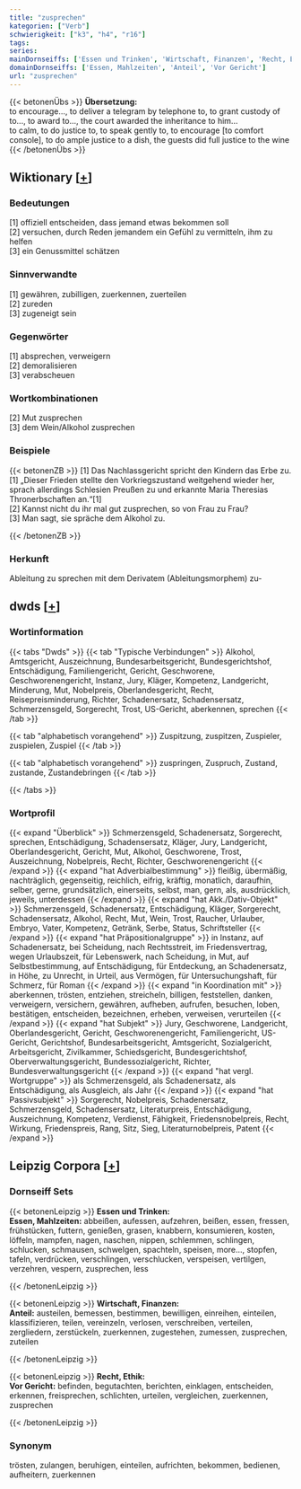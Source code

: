 ```yaml
---
title: "zusprechen"
kategorien: ["Verb"]
schwierigkeit: ["k3", "h4", "r16"]
tags:
series:
mainDornseiffs: ['Essen und Trinken', 'Wirtschaft, Finanzen', 'Recht, Ethik']
domainDornseiffs: ['Essen, Mahlzeiten', 'Anteil', 'Vor Gericht']
url: "zusprechen"
---
```


{{< betonenÜbs >}}
**Übersetzung:**  
to encourage..., to deliver a telegram by telephone to, to grant custody of to..., to award to..., the court awarded the inheritance to him...  
to calm, to do justice to, to speak gently to, to encourage [to comfort console], to do ample justice to a dish, the guests did full justice to the wine  
{{< /betonenÜbs >}}

## Wiktionary [[+](https://de.wiktionary.org/wiki/zusprechen)]

### Bedeutungen
[1] offiziell entscheiden, dass jemand etwas bekommen soll  
[2] versuchen, durch Reden jemandem ein Gefühl zu vermitteln, ihm zu helfen  
[3] ein Genussmittel schätzen  

### Sinnverwandte
[1] gewähren, zubilligen, zuerkennen, zuerteilen  
[2] zureden  
[3] zugeneigt sein  

### Gegenwörter
[1] absprechen, verweigern  
[2] demoralisieren  
[3] verabscheuen  

### Wortkombinationen
[2] Mut zusprechen  
[3] dem Wein/Alkohol zusprechen  

### Beispiele
{{< betonenZB >}}
[1] Das Nachlassgericht spricht den Kindern das Erbe zu.  
[1] „Dieser Frieden stellte den Vorkriegszustand weitgehend wieder her, sprach allerdings Schlesien Preußen zu und erkannte Maria Theresias Thronerbschaften an.“[1]  
[2] Kannst nicht du ihr mal gut zusprechen, so von Frau zu Frau?  
[3] Man sagt, sie spräche dem Alkohol zu.  

{{< /betonenZB >}}
### Herkunft
Ableitung zu sprechen mit dem Derivatem (Ableitungsmorphem) zu-  



## dwds [[+](https://www.dwds.de/wb/zusprechen)]

### Wortinformation
{{< tabs "Dwds" >}}
{{< tab "Typische Verbindungen" >}}
Alkohol, Amtsgericht, Auszeichnung, Bundesarbeitsgericht, Bundesgerichtshof, Entschädigung, Familiengericht, Gericht, Geschworene, Geschworenengericht, Instanz, Jury, Kläger, Kompetenz, Landgericht, Minderung, Mut, Nobelpreis, Oberlandesgericht, Recht, Reisepreisminderung, Richter, Schadenersatz, Schadensersatz, Schmerzensgeld, Sorgerecht, Trost, US-Gericht, aberkennen, sprechen
{{< /tab >}}

{{< tab "alphabetisch vorangehend" >}}
Zuspitzung, zuspitzen, Zuspieler, zuspielen, Zuspiel
{{< /tab >}}

{{< tab "alphabetisch vorangehend" >}}
zuspringen, Zuspruch, Zustand, zustande, Zustandebringen
{{< /tab >}}

{{< /tabs >}}

### Wortprofil
{{< expand "Überblick" >}} Schmerzensgeld, Schadenersatz, Sorgerecht, sprechen, Entschädigung, Schadensersatz, Kläger, Jury, Landgericht, Oberlandesgericht, Gericht, Mut, Alkohol, Geschworene, Trost, Auszeichnung, Nobelpreis, Recht, Richter, Geschworenengericht {{< /expand >}}
{{< expand "hat Adverbialbestimmung" >}} fleißig, übermäßig, nachträglich, gegenseitig, reichlich, eifrig, kräftig, monatlich, daraufhin, selber, gerne, grundsätzlich, einerseits, selbst, man, gern, als, ausdrücklich, jeweils, unterdessen {{< /expand >}}
{{< expand "hat Akk./Dativ-Objekt" >}} Schmerzensgeld, Schadenersatz, Entschädigung, Kläger, Sorgerecht, Schadensersatz, Alkohol, Recht, Mut, Wein, Trost, Raucher, Urlauber, Embryo, Vater, Kompetenz, Getränk, Serbe, Status, Schriftsteller {{< /expand >}}
{{< expand "hat Präpositionalgruppe" >}} in Instanz, auf Schadenersatz, bei Scheidung, nach Rechtsstreit, im Friedensvertrag, wegen Urlaubszeit, für Lebenswerk, nach Scheidung, in Mut, auf Selbstbestimmung, auf Entschädigung, für Entdeckung, an Schadenersatz, in Höhe, zu Unrecht, in Urteil, aus Vermögen, für Untersuchungshaft, für Schmerz, für Roman {{< /expand >}}
{{< expand "in Koordination mit" >}} aberkennen, trösten, entziehen, streicheln, billigen, feststellen, danken, verweigern, versichern, gewähren, aufheben, aufrufen, besuchen, loben, bestätigen, entscheiden, bezeichnen, erheben, verweisen, verurteilen {{< /expand >}}
{{< expand "hat Subjekt" >}} Jury, Geschworene, Landgericht, Oberlandesgericht, Gericht, Geschworenengericht, Familiengericht, US-Gericht, Gerichtshof, Bundesarbeitsgericht, Amtsgericht, Sozialgericht, Arbeitsgericht, Zivilkammer, Schiedsgericht, Bundesgerichtshof, Oberverwaltungsgericht, Bundessozialgericht, Richter, Bundesverwaltungsgericht {{< /expand >}}
{{< expand "hat vergl. Wortgruppe" >}} als Schmerzensgeld, als Schadenersatz, als Entschädigung, als Ausgleich, als Jahr {{< /expand >}}
{{< expand "hat Passivsubjekt" >}} Sorgerecht, Nobelpreis, Schadenersatz, Schmerzensgeld, Schadensersatz, Literaturpreis, Entschädigung, Auszeichnung, Kompetenz, Verdienst, Fähigkeit, Friedensnobelpreis, Recht, Wirkung, Friedenspreis, Rang, Sitz, Sieg, Literaturnobelpreis, Patent {{< /expand >}}

## Leipzig Corpora [[+](https://corpora.uni-leipzig.de/en/res?word=zusprechen&corpusId=deu_newscrawl-public_2018)]

### Dornseiff Sets
{{< betonenLeipzig >}}
**Essen und Trinken:**  
**Essen, Mahlzeiten:** abbeißen, aufessen, aufzehren, beißen, essen, fressen, frühstücken, futtern, genießen, grasen, knabbern, konsumieren, kosten, löffeln, mampfen, nagen, naschen, nippen, schlemmen, schlingen, schlucken, schmausen, schwelgen, spachteln, speisen, more..., stopfen, tafeln, verdrücken, verschlingen, verschlucken, verspeisen, vertilgen, verzehren, vespern, zusprechen, less  

{{< /betonenLeipzig >}}


{{< betonenLeipzig >}}
**Wirtschaft, Finanzen:**  
**Anteil:** austeilen, bemessen, bestimmen, bewilligen, einreihen, einteilen, klassifizieren, teilen, vereinzeln, verlosen, verschreiben, verteilen, zergliedern, zerstückeln, zuerkennen, zugestehen, zumessen, zusprechen, zuteilen  

{{< /betonenLeipzig >}}


{{< betonenLeipzig >}}
**Recht, Ethik:**  
**Vor Gericht:** befinden, begutachten, berichten, einklagen, entscheiden, erkennen, freisprechen, schlichten, urteilen, vergleichen, zuerkennen, zusprechen  

{{< /betonenLeipzig >}}

### Synonym
trösten, zulangen, beruhigen, einteilen, aufrichten, bekommen, bedienen, aufheitern, zuerkennen

